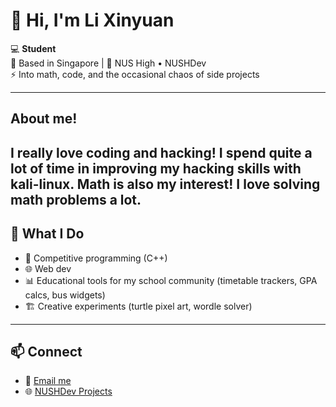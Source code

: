 # 👋 Hi, I'm Li Xinyuan  

💻 **Student**  
📍 Based in Singapore | 🧪 NUS High • NUSHDev  
⚡ Into math, code, and the occasional chaos of side projects  

---
## About me!
I really love coding and hacking! I spend quite a lot of time in improving my hacking skills with kali-linux.
Math is also my interest! I love solving math problems a lot.
---
## 🚀 What I Do  
- 🧮 Competitive programming (C++)  
- 🌐 Web dev
- 📊 Educational tools for my school community (timetable trackers, GPA calcs, bus widgets)  
- 🏗️ Creative experiments (turtle pixel art, wordle solver)

---



## 📫 Connect  
- 💌 [Email me](h2510079@nushigh.edu.sg)  
- 🌐 [NUSHDev Projects](https://nushdev.github.io/)  
